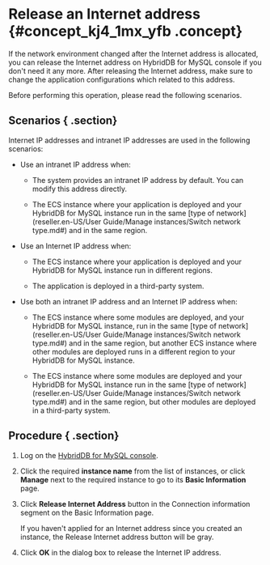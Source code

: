 # Release an Internet address {#concept_kj4_1mx_yfb .concept}

If the network environment changed after the Internet address is allocated, you can release the Internet address on HybridDB for MySQL console if you don't need it any more. After releasing the Internet address, make sure to change the application configurations which related to this address.

Before performing this operation, please read the following scenarios.

## Scenarios { .section}

Internet IP addresses and intranet IP addresses are used in the following scenarios:

-   Use an intranet IP address when:

    -   The system provides an intranet IP address by default. You can modify this address directly.

    -   The ECS instance where your application is deployed and your HybridDB for MySQL instance run in the same [type of network](reseller.en-US/User Guide/Manage instances/Switch network type.md#) and in the same region.

-   Use an Internet IP address when:

    -   The ECS instance where your application is deployed and your HybridDB for MySQL instance run in different regions.

    -   The application is deployed in a third-party system.

-   Use both an intranet IP address and an Internet IP address when:

    -   The ECS instance where some modules are deployed, and your HybridDB for MySQL instance, run in the same [type of network](reseller.en-US/User Guide/Manage instances/Switch network type.md#) and in the same region, but another ECS instance where other modules are deployed runs in a different region to your HybridDB for MySQL instance.

    -   The ECS instance where some modules are deployed and your HybridDB for MySQL instance run in the same [type of network](reseller.en-US/User Guide/Manage instances/Switch network type.md#) and in the same region, but other modules are deployed in a third-party system.


## Procedure { .section}

1.  Log on the [HybridDB for MySQL console](https://partners-intl.console.aliyun.com/#/petadata).
2.  Click the required **instance name** from the list of instances, or click **Manage** next to the required instance to go to its **Basic Information** page.
3.  Click **Release Internet Address** button in the Connection information segment on the Basic Information page.

    If you haven't applied for an Internet address since you created an instance, the Release Internet address button will be gray.

4.  Click **OK** in the dialog box to release the Internet IP address.


